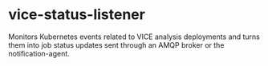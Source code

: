 # vice-status-listener

Monitors Kubernetes events related to VICE analysis deployments and turns them
into job status updates sent through an AMQP broker or the notification-agent.
